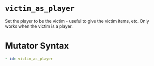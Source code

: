 # `victim_as_player`

Set the player to be the victim - useful to give the victim items, etc. Only works when the victim is a player.

# Mutator Syntax
```yaml
- id: victim_as_player
```
